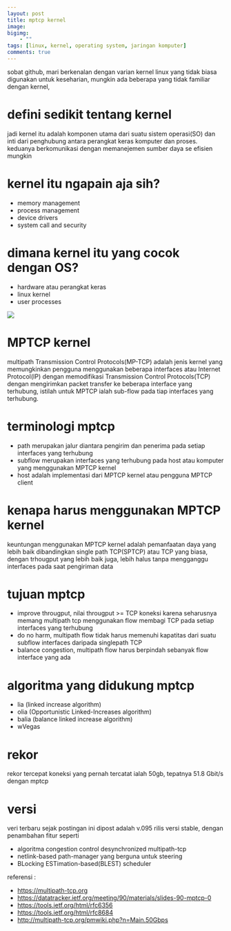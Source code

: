 ```yaml
---
layout: post
title: mptcp kernel
image: 
bigimg: 
    - ""
tags: [linux, kernel, operating system, jaringan komputer]
comments: true
---
```


sobat github, mari berkenalan dengan varian kernel linux yang tidak biasa digunakan untuk keseharian, mungkin ada beberapa yang tidak familiar dengan kernel, 

# defini sedikit tentang kernel

jadi kernel itu adalah komponen utama dari suatu sistem operasi(SO) dan inti dari penghubung antara perangkat keras komputer dan proses. keduanya berkomunikasi dengan memanejemen sumber daya se efisien mungkin

# kernel itu ngapain aja sih?
- memory management
- process management
- device drivers
- system call and security

# dimana kernel itu yang cocok dengan OS?
- hardware atau perangkat keras
- linux kernel
- user processes

![](https://i.ibb.co/dJ8Yd91/MPTCPdiagram.png)
# MPTCP kernel 
multipath Transmission Control Protocols(MP-TCP) adalah jenis kernel yang memungkinkan pengguna menggunakan beberapa interfaces atau Internet Protocol(IP) dengan memodifikasi Transmission Control Protocols(TCP) dengan mengirimkan packet transfer ke beberapa interface yang terhubung, istilah untuk MPTCP ialah sub-flow pada tiap interfaces yang terhubung. 

# terminologi mptcp
- path merupakan jalur diantara pengirim dan penerima pada setiap interfaces yang terhubung
- subflow merupakan interfaces yang terhubung pada host atau komputer yang menggunakan MPTCP kernel
- host adalah implementasi dari MPTCP kernel atau pengguna MPTCP client

# kenapa harus menggunakan MPTCP kernel
keuntungan menggunakan MPTCP kernel adalah pemanfaatan daya yang lebih baik dibandingkan single path TCP(SPTCP) atau TCP yang biasa, dengan trhougput yang lebih baik juga, lebih halus tanpa mengganggu interfaces pada saat pengiriman data

# tujuan mptcp
- improve througput, nilai througput >= TCP koneksi karena seharusnya memang multipath tcp menggunakan flow membagi TCP pada setiap interfaces yang terhubung
- do no harm, multipath flow tidak harus memenuhi kapatitas dari suatu subflow interfaces daripada singlepath TCP 
- balance congestion, multipath flow harus berpindah sebanyak flow interface yang ada


# algoritma yang didukung mptcp
- lia (linked increase algorithm)
- olia (Opportunistic Linked-Increases algorithm)
- balia (balance linked increase algorithm)
- wVegas

# rekor
rekor tercepat koneksi yang pernah tercatat ialah 50gb, tepatnya 51.8 Gbit/s dengan mptcp

# versi
veri terbaru sejak postingan ini dipost adalah v.095 rilis versi stable, dengan penambahan fitur seperti
- algoritma congestion control desynchronized multipath-tcp
- netlink-based path-manager yang berguna untuk steering
- BLocking ESTimation-based(BLEST) scheduler

referensi :
- <https://multipath-tcp.org>
- <https://datatracker.ietf.org/meeting/90/materials/slides-90-mptcp-0>
- <https://tools.ietf.org/html/rfc6356>
- <https://tools.ietf.org/html/rfc8684>
- <http://multipath-tcp.org/pmwiki.php?n=Main.50Gbps>